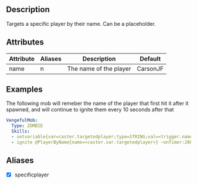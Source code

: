 ## Description
Targets a specific player by their name. Can be a placeholder.

## Attributes
| Attribute | Aliases   | Description                                                          | Default |
|-----------|-----------|----------------------------------------------------------------------|---------|
| name      | n         | The name of the player                                               | CarsonJF|


## Examples
The following mob will remeber the name of the player that first hit it after it spawned, and will continue to ignite them every 10 seconds after that
```yaml
VengefulMob:
  Type: ZOMBIE
  Skills:
  - setvariable{var=caster.targetedplayer;type=STRING;val=<trigger.name>} @self ~onDamaged =100% ?~isPlayer
  - ignite @PlayerByName{name=<caster.var.targetedplayer>} ~onTimer:200 ?variableisset{var=caster.targetedplayer}
```


## Aliases
- [x] specificplayer